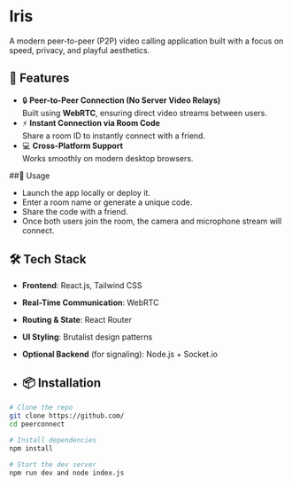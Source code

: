 # Iris
A modern peer-to-peer (P2P) video calling application built with a focus on speed, privacy, and playful aesthetics.

## 🚀 Features
- 🔒 **Peer-to-Peer Connection (No Server Video Relays)**  
  Built using **WebRTC**, ensuring direct video streams between users.
- ⚡ **Instant Connection via Room Code**  
  Share a room ID to instantly connect with a friend.
- 💻 **Cross-Platform Support**  
  Works smoothly on modern desktop browsers.
  
##🔗 Usage
- Launch the app locally or deploy it.
- Enter a room name or generate a unique code.
- Share the code with a friend.
- Once both users join the room, the camera and microphone stream will connect.
  
## 🛠️ Tech Stack
- **Frontend**: React.js, Tailwind CSS  
- **Real-Time Communication**: WebRTC  
- **Routing & State**: React Router
- **UI Styling**: Brutalist design patterns  
- **Optional Backend** (for signaling): Node.js + Socket.io

- ## 📦 Installation
```bash
# Clone the repo
git clone https://github.com/
cd peerconnect

# Install dependencies
npm install

# Start the dev server
npm run dev and node index.js

